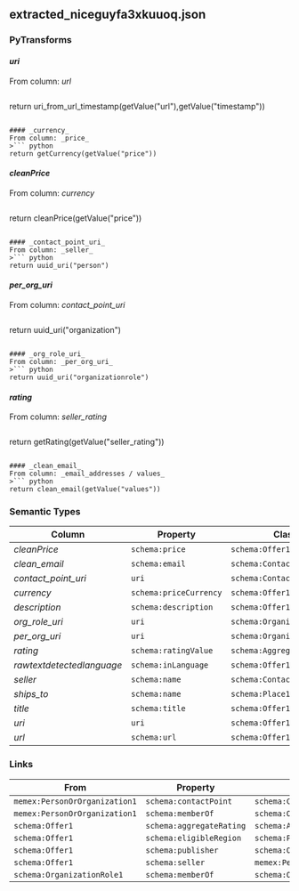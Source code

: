 ## extracted_niceguyfa3xkuuoq.json

### PyTransforms
#### _uri_
From column: _url_
>``` python
return uri_from_url_timestamp(getValue("url"),getValue("timestamp"))
```

#### _currency_
From column: _price_
>``` python
return getCurrency(getValue("price"))
```

#### _cleanPrice_
From column: _currency_
>``` python
return cleanPrice(getValue("price"))
```

#### _contact_point_uri_
From column: _seller_
>``` python
return uuid_uri("person")
```

#### _per_org_uri_
From column: _contact_point_uri_
>``` python
return uuid_uri("organization")
```

#### _org_role_uri_
From column: _per_org_uri_
>``` python
return uuid_uri("organizationrole")
```

#### _rating_
From column: _seller_rating_
>``` python
return getRating(getValue("seller_rating"))
```

#### _clean_email_
From column: _email_addresses / values_
>``` python
return clean_email(getValue("values"))
```


### Semantic Types
| Column | Property | Class |
|  ----- | -------- | ----- |
| _cleanPrice_ | `schema:price` | `schema:Offer1`|
| _clean_email_ | `schema:email` | `schema:ContactPoint1`|
| _contact_point_uri_ | `uri` | `schema:ContactPoint1`|
| _currency_ | `schema:priceCurrency` | `schema:Offer1`|
| _description_ | `schema:description` | `schema:Offer1`|
| _org_role_uri_ | `uri` | `schema:OrganizationRole1`|
| _per_org_uri_ | `uri` | `schema:Organization1`|
| _rating_ | `schema:ratingValue` | `schema:AggregateRating1`|
| _rawtextdetectedlanguage_ | `schema:inLanguage` | `schema:Offer1`|
| _seller_ | `schema:name` | `schema:ContactPoint1`|
| _ships_to_ | `schema:name` | `schema:Place1`|
| _title_ | `schema:title` | `schema:Offer1`|
| _uri_ | `uri` | `schema:Offer1`|
| _url_ | `schema:url` | `schema:Offer1`|


### Links
| From | Property | To |
|  --- | -------- | ---|
| `memex:PersonOrOrganization1` | `schema:contactPoint` | `schema:ContactPoint1`|
| `memex:PersonOrOrganization1` | `schema:memberOf` | `schema:OrganizationRole1`|
| `schema:Offer1` | `schema:aggregateRating` | `schema:AggregateRating1`|
| `schema:Offer1` | `schema:eligibleRegion` | `schema:Place1`|
| `schema:Offer1` | `schema:publisher` | `schema:Organization1`|
| `schema:Offer1` | `schema:seller` | `memex:PersonOrOrganization1`|
| `schema:OrganizationRole1` | `schema:memberOf` | `schema:Organization1`|
